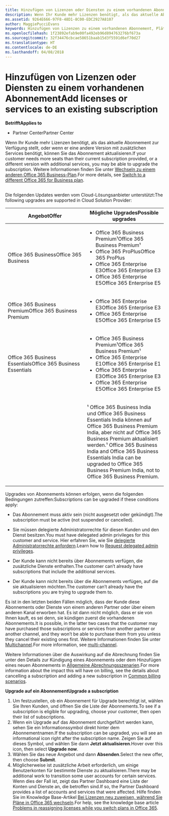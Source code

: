 ```yaml
---
title: Hinzufügen von Lizenzen oder Diensten zu einem vorhandenen Abonnement | Partner Center
description: Wenn Ihr Kunde mehr Lizenzen benötigt, als das aktuelle Abonnement zur Verfügung stellt, oder wenn er eine andere Version mit zusätzlichen Services benötigt, können Sie ein Upgrade für das Abonnement vornehmen.
ms.assetid: 9264E666-97F8-48D1-8C00-EDC2927A8107
author: MaggiePucciEvans
keywords: Hinzufügen von Lizenzen zu einem vorhandenen Abonnement, Plätze zu einem vorhandenen Abonnement hinzufügen, Abonnement andern, Ändern eines Abonnements, Weitere Lizenzen für einen Kunden erwerben
ms.openlocfilehash: 1f23892efab9e00fa492eb96d894763276bf673a
ms.sourcegitcommit: 32f34476cbcae58651baab15d3f5591d6ef70d27
ms.translationtype: HT
ms.contentlocale: de-DE
ms.lasthandoff: 04/08/2018
---
```

# <a name="add-licenses-or-services-to-an-existing-subscription"></a><span data-ttu-id="47743-104">Hinzufügen von Lizenzen oder Diensten zu einem vorhandenen Abonnement</span><span class="sxs-lookup"><span data-stu-id="47743-104">Add licenses or services to an existing subscription</span></span>

**<span data-ttu-id="47743-105">Betrifft</span><span class="sxs-lookup"><span data-stu-id="47743-105">Applies to</span></span>**

-  <span data-ttu-id="47743-106">Partner Center</span><span class="sxs-lookup"><span data-stu-id="47743-106">Partner Center</span></span>

<span data-ttu-id="47743-107">Wenn Ihr Kunde mehr Lizenzen benötigt, als das aktuelle Abonnement zur Verfügung stellt, oder wenn er eine andere Version mit zusätzlichen Services benötigt, können Sie das Abonnement aktualisieren.</span><span class="sxs-lookup"><span data-stu-id="47743-107">If your customer needs more seats than their current subscription provided, or a different version with additional services, you may be able to upgrade the subscription.</span></span> <span data-ttu-id="47743-108">Weitere Informationen finden Sie unter [Wechseln zu einem anderen Office 365 Business-Plan](http://go.microsoft.com/fwlink/p/?LinkId=723577).</span><span class="sxs-lookup"><span data-stu-id="47743-108">For more details, see [Switch to a different Office 365 for Business plan](http://go.microsoft.com/fwlink/p/?LinkId=723577).</span></span>

## <a href="" id="upgradesubscription"></a>


<span data-ttu-id="47743-109">Die folgenden Updates werden vom Cloud-Lösungsanbieter unterstützt:</span><span class="sxs-lookup"><span data-stu-id="47743-109">The following upgrades are supported in Cloud Solution Provider:</span></span>

<table>
<colgroup>
<col width="50%" />
<col width="50%" />
</colgroup>
<thead>
<tr class="header">
<th><span data-ttu-id="47743-110">Angebot</span><span class="sxs-lookup"><span data-stu-id="47743-110">Offer</span></span></th>
<th><span data-ttu-id="47743-111">Mögliche Upgrades</span><span class="sxs-lookup"><span data-stu-id="47743-111">Possible upgrades</span></span></th>
</tr>
</thead>
<tbody>
<tr class="odd">
<td><span data-ttu-id="47743-112">Office 365 Business</span><span class="sxs-lookup"><span data-stu-id="47743-112">Office 365 Business</span></span></td>
<td><ul>
<li><span data-ttu-id="47743-113">Office 365 Business Premium¹</span><span class="sxs-lookup"><span data-stu-id="47743-113">Office 365 Business Premium¹</span></span></li>
<li><span data-ttu-id="47743-114">Office 365 ProPlus</span><span class="sxs-lookup"><span data-stu-id="47743-114">Office 365 ProPlus</span></span></li>
<li><span data-ttu-id="47743-115">Office 365 Enterprise E3</span><span class="sxs-lookup"><span data-stu-id="47743-115">Office 365 Enterprise E3</span></span></li>
<li><span data-ttu-id="47743-116">Office 365 Enterprise E5</span><span class="sxs-lookup"><span data-stu-id="47743-116">Office 365 Enterprise E5</span></span></li>
</ul></td>
</tr>
<tr class="even">
<td><span data-ttu-id="47743-117">Office 365 Business Premium</span><span class="sxs-lookup"><span data-stu-id="47743-117">Office 365 Business Premium</span></span></td>
<td><ul>
<li><span data-ttu-id="47743-118">Office 365 Enterprise E3</span><span class="sxs-lookup"><span data-stu-id="47743-118">Office 365 Enterprise E3</span></span></li>
<li><span data-ttu-id="47743-119">Office 365 Enterprise E5</span><span class="sxs-lookup"><span data-stu-id="47743-119">Office 365 Enterprise E5</span></span></li>
</ul></td>
</tr>
<tr class="odd">
<td><span data-ttu-id="47743-120">Office 365 Business Essentials</span><span class="sxs-lookup"><span data-stu-id="47743-120">Office 365 Business Essentials</span></span></td>
<td><ul>
<li><span data-ttu-id="47743-121">Office 365 Business Premium¹</span><span class="sxs-lookup"><span data-stu-id="47743-121">Office 365 Business Premium¹</span></span></li>
<li><span data-ttu-id="47743-122">Office 365 Enterprise E1</span><span class="sxs-lookup"><span data-stu-id="47743-122">Office 365 Enterprise E1</span></span></li>
<li><span data-ttu-id="47743-123">Office 365 Enterprise E3</span><span class="sxs-lookup"><span data-stu-id="47743-123">Office 365 Enterprise E3</span></span></li>
<li><span data-ttu-id="47743-124">Office 365 Enterprise E5</span><span class="sxs-lookup"><span data-stu-id="47743-124">Office 365 Enterprise E5</span></span></li>
</ul></td>
</tr>
<tr class="even">
<td></td>
<td><p><span data-ttu-id="47743-125">¹ Office 365 Business India und Office 365 Business Essentials India können auf Office 365 Business Premium India, aber nicht auf Office 365 Business Premium aktualisiert werden.</span><span class="sxs-lookup"><span data-stu-id="47743-125">¹ Office 365 Business India and Office 365 Business Essentials India can be upgraded to Office 365 Business Premium India, not to Office 365 Business Premium.</span></span></p></td>
</tr>
</tbody>
</table>

 

<span data-ttu-id="47743-126">Upgrades von Abonnements können erfolgen, wenn die folgenden Bedingungen zutreffen:</span><span class="sxs-lookup"><span data-stu-id="47743-126">Subscriptions can be upgraded if these conditions apply:</span></span>

-   <span data-ttu-id="47743-127">Das Abonnement muss aktiv sein (nicht ausgesetzt oder gekündigt).</span><span class="sxs-lookup"><span data-stu-id="47743-127">The subscription must be active (not suspended or cancelled).</span></span>

-   <span data-ttu-id="47743-128">Sie müssen delegierte Administratorrechte für diesen Kunden und den Dienst besitzen.</span><span class="sxs-lookup"><span data-stu-id="47743-128">You must have delegated admin privileges for this customer and service.</span></span> <span data-ttu-id="47743-129">Hier erfahren Sie, wie Sie [delegierte Administratorrechte anfordern](request-a-relationship-with-a-customer.md).</span><span class="sxs-lookup"><span data-stu-id="47743-129">Learn how to [Request delegated admin privileges](request-a-relationship-with-a-customer.md).</span></span>

-   <span data-ttu-id="47743-130">Der Kunde kann nicht bereits über Abonnements verfügen, die zusätzliche Dienste enthalten.</span><span class="sxs-lookup"><span data-stu-id="47743-130">The customer can’t already have subscriptions that include the additional services.</span></span>

-   <span data-ttu-id="47743-131">Der Kunde kann nicht bereits über die Abonnements verfügen, auf die sie aktualisieren möchten.</span><span class="sxs-lookup"><span data-stu-id="47743-131">The customer can’t already have the subscriptions you are trying to upgrade them to.</span></span>

<span data-ttu-id="47743-132">Es ist in den letzten beiden Fällen möglich, dass der Kunde diese Abonnements oder Dienste von einem anderen Partner oder über einem anderen Kanal erworben hat. Es ist dann nicht möglich, dass er sie von Ihnen kauft, es sei denn, sie kündigen zuerst die vorhandenen Abonnements.</span><span class="sxs-lookup"><span data-stu-id="47743-132">It is possible, in the latter two cases that the customer may have purchased those subscriptions or services from another partner or another channel, and they won’t be able to purchase them from you unless they cancel their existing ones first.</span></span> <span data-ttu-id="47743-133">Weitere Informationen finden Sie unter [Multichannel](multichannel.md).</span><span class="sxs-lookup"><span data-stu-id="47743-133">For more information, see [multi-channel](multichannel.md).</span></span>

<span data-ttu-id="47743-134">Weitere Informationen über die Auswirkung auf die Abrechnung finden Sie unter den Details zur Kündigung eines Abonnements oder dem Hinzufügen eines neuen Abonnements in [Allgemeine Abrechnungsszenarien](common-billing-scenarios.md).</span><span class="sxs-lookup"><span data-stu-id="47743-134">For more information about the impact this will have on billing, see the details about cancelling a subscription and adding a new subscription in [Common billing scenarios](common-billing-scenarios.md).</span></span>

**<span data-ttu-id="47743-135">Upgrade auf ein Abonnement</span><span class="sxs-lookup"><span data-stu-id="47743-135">Upgrade a subscription</span></span>**

1.  <span data-ttu-id="47743-136">Um festzustellen, ob ein Abonnement für Upgrade berechtigt ist, wählen Sie Ihren Kunden, und öffnen Sie die Liste der Abonnements.</span><span class="sxs-lookup"><span data-stu-id="47743-136">To see if a subscription is eligible for upgrading, choose your customer, then open their list of subscriptions.</span></span>
2.  <span data-ttu-id="47743-137">Wenn ein Upgrade auf das Abonnement durchgeführt werden kann, sehen Sie ein Informationssymbol direkt hinter dem Abonnementnamen.</span><span class="sxs-lookup"><span data-stu-id="47743-137">If the subscription can be upgraded, you will see an informational icon right after the subscription name.</span></span> <span data-ttu-id="47743-138">Zeigen Sie auf dieses Symbol, und wählen Sie dann **Jetzt aktualisieren**.</span><span class="sxs-lookup"><span data-stu-id="47743-138">Hover over this icon, then select **Upgrade now**.</span></span>
3.  <span data-ttu-id="47743-139">Wählen Sie das neue Angebot und dann **Absenden**.</span><span class="sxs-lookup"><span data-stu-id="47743-139">Select the new offer, then choose **Submit**.</span></span>
4.  <span data-ttu-id="47743-140">Möglicherweise ist zusätzliche Arbeit erforderlich, um einige Benutzerkonten für bestimmte Dienste zu aktualisieren.</span><span class="sxs-lookup"><span data-stu-id="47743-140">There may be additional work to transition some user accounts for certain services.</span></span> <span data-ttu-id="47743-141">Wenn dies der Fall ist, zeigt das Partner Dashboard eine Liste der Konten und Dienste an, die betroffen sind.</span><span class="sxs-lookup"><span data-stu-id="47743-141">If so, the Partner Dashboard provides a list of accounts and services that were affected.</span></span> <span data-ttu-id="47743-142">Hilfe finden Sie im Knowledge Base-Artikel [Bei Lizenzen neu zuweisen, während Sie Pläne in Office 365 wechseln](http://go.microsoft.com/fwlink/p/?LinkId=723576).</span><span class="sxs-lookup"><span data-stu-id="47743-142">For help, see the knowledge base article [Problems in reassigning licenses while you switch plans in Office 365](http://go.microsoft.com/fwlink/p/?LinkId=723576).</span></span>

 

 



